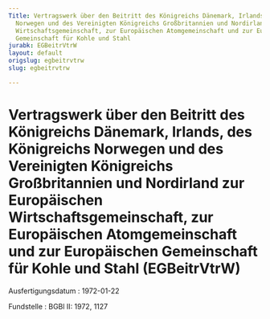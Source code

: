 ```yaml
---
Title: Vertragswerk über den Beitritt des Königreichs Dänemark, Irlands, des Königreichs
  Norwegen und des Vereinigten Königreichs Großbritannien und Nordirland zur Europäischen
  Wirtschaftsgemeinschaft, zur Europäischen Atomgemeinschaft und zur Europäischen
  Gemeinschaft für Kohle und Stahl
jurabk: EGBeitrVtrW
layout: default
origslug: egbeitrvtrw
slug: egbeitrvtrw

---
```


# Vertragswerk über den Beitritt des Königreichs Dänemark, Irlands, des Königreichs Norwegen und des Vereinigten Königreichs Großbritannien und Nordirland zur Europäischen Wirtschaftsgemeinschaft, zur Europäischen Atomgemeinschaft und zur Europäischen Gemeinschaft für Kohle und Stahl (EGBeitrVtrW)

Ausfertigungsdatum
:   1972-01-22

Fundstelle
:   BGBl II: 1972, 1127

